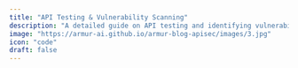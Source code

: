 ```yaml
---
title: "API Testing & Vulnerability Scanning"
description: "A detailed guide on API testing and identifying vulnerabilities to secure your applications."
image: "https://armur-ai.github.io/armur-blog-apisec/images/3.jpg"
icon: "code"
draft: false
---
```


